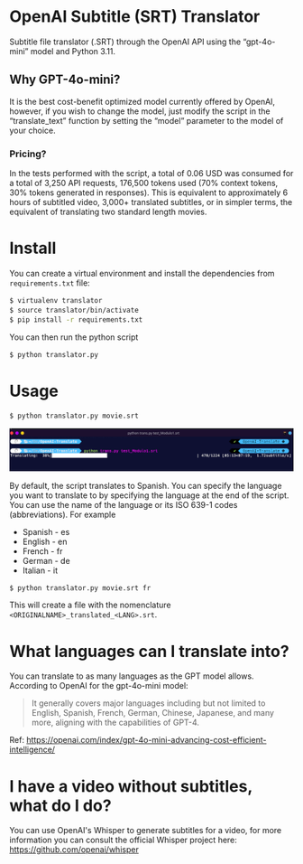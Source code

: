 # OpenAI Subtitle (SRT) Translator

Subtitle file translator (.SRT) through the OpenAI API using the “gpt-4o-mini” model and Python 3.11.

## Why GPT-4o-mini? 
It is the best cost-benefit optimized model currently offered by OpenAI, however, if you wish to change the model, just modify the script in the “translate_text” function by setting the “model” parameter to the model of your choice.

### Pricing?
In the tests performed with the script, a total of 0.06 USD was consumed for a total of 3,250 API requests, 176,500 tokens used (70% context tokens, 30% tokens generated in responses).
This is equivalent to approximately 6 hours of subtitled video, 3,000+ translated subtitles, or in simpler terms, the equivalent of translating two standard length movies.

# Install
You can create a virtual environment and install the dependencies from `requirements.txt` file:
```bash
$ virtualenv translator
$ source translator/bin/activate
$ pip install -r requirements.txt
```

You can then run the python script
```bash
$ python translator.py
```

# Usage
```bash
$ python translator.py movie.srt
```
![translator.py running](https://github.com/dabasanta/OpenAI-Subtitle-SRT-Translator/blob/main/img/example.png?raw=true)

By default, the script translates to Spanish. You can specify the language you want to translate to by specifying the language at the end of the script. You can use the name of the language or its ISO 639-1 codes (abbreviations). For example
- Spanish - es
- English - en
- French - fr
- German - de
- Italian - it

```bash
$ python translator.py movie.srt fr
```

This will create a file with the nomenclature `<ORIGINALNAME>_translated_<LANG>.srt`.

# What languages can I translate into?
You can translate to as many languages as the GPT model allows. According to OpenAI for the gpt-4o-mini model:
> It generally covers major languages including but not limited to English, Spanish, French, German, Chinese, Japanese, and many more, aligning with the capabilities of GPT-4.

Ref: https://openai.com/index/gpt-4o-mini-advancing-cost-efficient-intelligence/

# I have a video without subtitles, what do I do?
You can use OpenAI's Whisper to generate subtitles for a video, for more information you can consult the official Whisper project here:
https://github.com/openai/whisper
